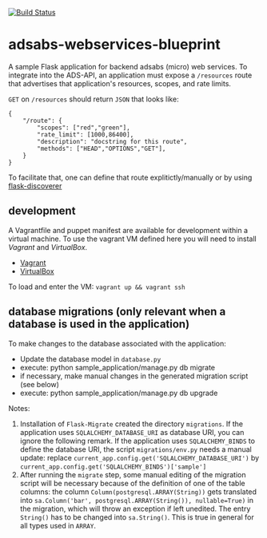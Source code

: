 [![Build Status](https://travis-ci.org/adsabs/adsabs-webservices-blueprint.svg?branch=master)](https://travis-ci.org/adsabs/adsabs-webservices-blueprint)

# adsabs-webservices-blueprint

A sample Flask application for backend adsabs (micro) web services. To integrate into the ADS-API, an application must expose a `/resources` route that advertises that application's resources, scopes, and rate limits. 

`GET` on `/resources` should return `JSON` that looks like:

    {
        "/route": {
            "scopes": ["red","green"],
            "rate_limit": [1000,86400],
            "description": "docstring for this route",
            "methods": ["HEAD","OPTIONS","GET"],
        }
    }


To facilitate that, one can define that route explitictly/manually or by using [flask-discoverer](https://github.com/adsabs/flask-discoverer)

## development

A Vagrantfile and puppet manifest are available for development within a virtual machine. To use the vagrant VM defined here you will need to install *Vagrant* and *VirtualBox*. 

  * [Vagrant](https://docs.vagrantup.com)
  * [VirtualBox](https://www.virtualbox.org)

To load and enter the VM: `vagrant up && vagrant ssh`

## database migrations (only relevant when a database is used in the application)

To make changes to the database associated with the application:

  * Update the database model in `database.py`
  * execute: python sample_application/manage.py db migrate
  * if necessary, make manual changes in the generated migration script (see below)
  * execute: python sample_application/manage.py db upgrade

Notes:

1. Installation of `Flask-Migrate` created the directory `migrations`. If the application uses `SQLALCHEMY_DATABASE_URI` as database URI, you can ignore the following remark. If the application uses `SQLALCHEMY_BINDS` to define the database URI, the script `migrations/env.py` needs a manual update: replace `current_app.config.get('SQLALCHEMY_DATABASE_URI')` by `current_app.config.get('SQLALCHEMY_BINDS')['sample']`
2. After running the `migrate` step, some manual editing of the migration script will be necessary because of the definition of one of the table columns: the column `Column(postgresql.ARRAY(String))` gets translated into `sa.Column('bar', postgresql.ARRAY(String()), nullable=True)` in the migration, which will throw an exception if left unedited. The entry `String()` has to be changed into `sa.String()`. This is true in general for all types used in `ARRAY`.
